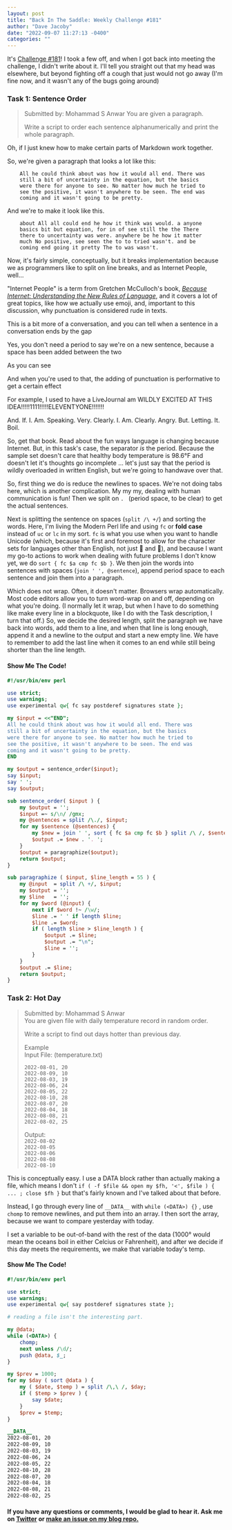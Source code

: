```yaml
---
layout: post
title: "Back In The Saddle: Weekly Challenge #181"
author: "Dave Jacoby"
date: "2022-09-07 11:27:13 -0400"
categories: ""
---
```


It's [Challenge #181](https://theweeklychallenge.org/blog/perl-weekly-challenge-181/)! I took a few off, and when I got back into meeting the challenge, I didn't write about it. I'll tell you straight out that my head was elsewhere, but beyond fighting off a cough that just would not go away (I'm fine now, and it wasn't any of the bugs going around)

### Task 1: Sentence Order

> Submitted by: Mohammad S Anwar
> You are given a paragraph.
>
> Write a script to order each sentence alphanumerically and print the whole paragraph.

Oh, if I just knew how to make certain parts of Markdown work together.

So, we're given a paragraph that looks a lot like this:

```text
    All he could think about was how it would all end. There was
    still a bit of uncertainty in the equation, but the basics
    were there for anyone to see. No matter how much he tried to
    see the positive, it wasn't anywhere to be seen. The end was
    coming and it wasn't going to be pretty.
```

And we're to make it look like this.

```text
    about All all could end he how it think was would. a anyone
    basics bit but equation, for in of see still the the There
    there to uncertainty was were. anywhere be he how it matter
    much No positive, see seen the to to tried wasn't. and be
    coming end going it pretty The to was wasn't.
```

Now, it's fairly simple, conceptually, but it breaks implementation because we as programmers like to split on line breaks, and as Internet People, well...

"Internet People" is a term from Gretchen McCulloch's book, [_Because Internet: Understanding the New Rules of Language_](https://gretchenmcculloch.com/book/), and it covers a lot of great topics, like how we actually use emoji, and, important to this discussion, why punctuation is considered rude in texts.

This is a bit more of a conversation, and you can tell when a sentence in a conversation ends by the gap

Yes, you don't need a period to say we're on a new sentence, because a space has been added between the two

As you can see

And when you're used to that, the adding of punctuation is performative to get a certain effect

For example, I used to have a LiveJournal am WILDLY EXCITED AT THIS IDEA!!!!!1111!!!!!ELEVENTYONE!!!!!!!

And. If. I. Am. Speaking. Very. Clearly. I. Am. Clearly. Angry. But. Letting. It. Boil.

So, get that book. Read about the fun ways language is changing because Internet. But, in this task's case, the separator _is_ the period. Because the sample set doesn't care that healthy body temperature is 98.6°F and doesn't let it's thoughts go incomplete ... let's just say that the period is wildly overloaded in written English, but we're going to handwave over that.

So, first thing we do is reduce the newlines to spaces. We're not doing tabs here, which is another complication. My my my, dealing with human communication is fun! Then we split on `. ` (period space, to be clear) to get the actual sentences.

Next is splitting the sentence on spaces (`split /\ +/`) and sorting the words. Here, I'm living the Modern Perl life and using `fc` or **fold case** instead of `uc` or `lc` in my sort. `fc` is what you use when you want to handle Unicode (which, because it's first and foremost to allow for the character sets for languages other than English, not just 💩 and 🤣), and because I want my go-to actions to work when dealing with future problems I don't know yet, we do `sort { fc $a cmp fc $b }`. We then join the words into sentences with spaces (`join ' ', @sentence`), append period space to each sentence and join them into a paragraph.

Which does not wrap. Often, it doesn't matter. Browsers wrap automatically. Most code editors allow you to turn word-wrap on and off, depending on what you're doing. (I normally let it wrap, but when I have to do something like make every line in a blockquote, like I do with the Task description, I turn that off.) So, we decide the desired length, split the paragraph we have back into words, add them to a line, and when that line is long enough, append it and a newline to the output and start a new empty line. We have to remember to add the last line when it comes to an end while still being shorter than the line length.

#### Show Me The Code!

```perl
#!/usr/bin/env perl

use strict;
use warnings;
use experimental qw{ fc say postderef signatures state };

my $input = <<"END";
All he could think about was how it would all end. There was
still a bit of uncertainty in the equation, but the basics
were there for anyone to see. No matter how much he tried to
see the positive, it wasn't anywhere to be seen. The end was
coming and it wasn't going to be pretty.
END

my $output = sentence_order($input);
say $input;
say ' ';
say $output;

sub sentence_order( $input ) {
    my $output = '';
    $input =~ s/\n/ /gmx;
    my @sentences = split /\./, $input;
    for my $sentence (@sentences) {
        my $new = join ' ', sort { fc $a cmp fc $b } split /\ /, $sentence;
        $output .= $new . '. ';
    }
    $output = paragraphize($output);
    return $output;
}

sub paragraphize ( $input, $line_length = 55 ) {
    my @input  = split /\ +/, $input;
    my $output = '';
    my $line   = '';
    for my $word (@input) {
        next if $word !~ /\w/;
        $line .= ' ' if length $line;
        $line .= $word;
        if ( length $line > $line_length ) {
            $output .= $line;
            $output .= "\n";
            $line = '';
        }
    }
    $output .= $line;
    return $output;
}
```

### Task 2: Hot Day

> Submitted by: Mohammad S Anwar  
> You are given file with daily temperature record in random order.
>
> Write a script to find out days hotter than previous day.
>
> Example  
> Input File: (temperature.txt)
>
> `2022-08-01, 20`  
> `2022-08-09, 10`  
> `2022-08-03, 19`  
> `2022-08-06, 24`  
> `2022-08-05, 22`  
> `2022-08-10, 28`  
> `2022-08-07, 20`  
> `2022-08-04, 18`  
> `2022-08-08, 21`  
> `2022-08-02, 25`
>
> Output:  
> `2022-08-02`  
> `2022-08-05`  
> `2022-08-06`  
> `2022-08-08`  
> `2022-08-10`

This is conceptually easy. I use a DATA block rather than actually making a file, which means I don't `if ( -f $file && open my $fh, '<', $file ) { ... ; close $fh }` but that's fairly known and I've talked about that before.

Instead, I go through every line of `__DATA__` with `while (<DATA>) {}` , use `chomp` to remove newlines, and put them into an array. I then sort the array, because we want to compare yesterday with today.

I set a variable to be out-of-band with the rest of the data (1000° would mean the oceans boil in either Celcius or Fahrenheit), and after we decide if this day meets the requirements, we make that variable today's temp.

#### Show Me The Code!

```perl
#!/usr/bin/env perl

use strict;
use warnings;
use experimental qw{ say postderef signatures state };

# reading a file isn't the interesting part.

my @data;
while (<DATA>) {
    chomp;
    next unless /\d/;
    push @data, $_;
}

my $prev = 1000;
for my $day ( sort @data ) {
    my ( $date, $temp ) = split /\,\ /, $day;
    if ( $temp > $prev ) {
        say $date;
    }
    $prev = $temp;
}

__DATA__
2022-08-01, 20
2022-08-09, 10
2022-08-03, 19
2022-08-06, 24
2022-08-05, 22
2022-08-10, 28
2022-08-07, 20
2022-08-04, 18
2022-08-08, 21
2022-08-02, 25
```

#### If you have any questions or comments, I would be glad to hear it. Ask me on [Twitter](https://twitter.com/jacobydave) or [make an issue on my blog repo.](https://github.com/jacoby/jacoby.github.io)
